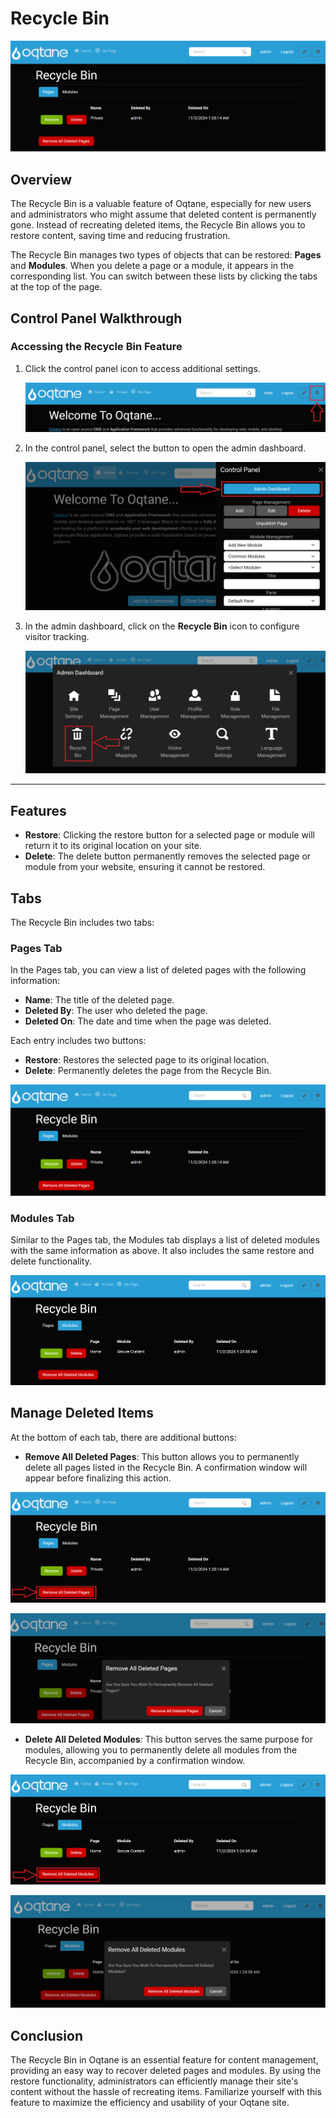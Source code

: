 # Recycle Bin

![recycle-bin](./assets/recycle-bin.png)


## Overview

The Recycle Bin is a valuable feature of Oqtane, especially for new users and administrators who might assume that deleted content is permanently gone. Instead of recreating deleted items, the Recycle Bin allows you to restore content, saving time and reducing frustration.

The Recycle Bin manages two types of objects that can be restored: **Pages** and **Modules**. When you delete a page or a module, it appears in the corresponding list. You can switch between these lists by clicking the tabs at the top of the page.

## Control Panel Walkthrough

### Accessing the Recycle Bin Feature

1. Click the control panel icon to access additional settings.

   ![Control Panel Icon](assets/control-panel-button.png)

2. In the control panel, select the button to open the admin dashboard.

   ![Open Admin Dashboard](assets/control-panel-admin-dashboard-button.png)

3. In the admin dashboard, click on the **Recycle Bin** icon to configure visitor tracking.

   ![Admin Dashboard Recycle Bin](assets/admin-dashboard-recycle-bin.png)

---

## Features

- **Restore**: Clicking the restore button for a selected page or module will return it to its original location on your site.
- **Delete**: The delete button permanently removes the selected page or module from your website, ensuring it cannot be restored.

## Tabs

The Recycle Bin includes two tabs:

### Pages Tab

In the Pages tab, you can view a list of deleted pages with the following information:

- **Name**: The title of the deleted page.
- **Deleted By**: The user who deleted the page.
- **Deleted On**: The date and time when the page was deleted.

Each entry includes two buttons:

- **Restore**: Restores the selected page to its original location.
- **Delete**: Permanently deletes the page from the Recycle Bin.

![pages-tab](./assets/recycle-bin.png)

### Modules Tab

Similar to the Pages tab, the Modules tab displays a list of deleted modules with the same information as above. It also includes the same restore and delete functionality.

![modules-tab](./assets/recycle-bin-modules.png)

## Manage Deleted Items

At the bottom of each tab, there are additional buttons:

- **Remove All Deleted Pages**: This button allows you to permanently delete all pages listed in the Recycle Bin. A confirmation window will appear before finalizing this action.

![remove-all-deleted-pages](./assets/recycle-bin-pages-remove-all-deleted-pages-button.png)

![remove-all-deleted-pages](./assets/recycle-bin-pages-remove-all-deleted-pages-confirmation.png)

- **Delete All Deleted Modules**: This button serves the same purpose for modules, allowing you to permanently delete all modules from the Recycle Bin, accompanied by a confirmation window.

![remove-all-deleted-modules](./assets/recycle-bin-pages-remove-all-deleted-modules-button.png)

![remove-all-deleted-modules-confirmation](./assets/recycle-bin-pages-remove-all-deleted-modules-confirmation.png)


## Conclusion

The Recycle Bin in Oqtane is an essential feature for content management, providing an easy way to recover deleted pages and modules. By using the restore functionality, administrators can efficiently manage their site's content without the hassle of recreating items. Familiarize yourself with this feature to maximize the efficiency and usability of your Oqtane site.
